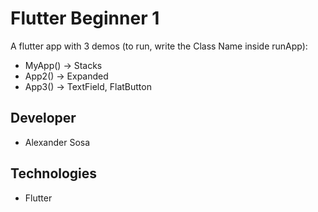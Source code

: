 # Flutter Beginner 1
A flutter app with 3 demos (to run, write the Class Name inside runApp):
- MyApp() -> Stacks
- App2() -> Expanded
- App3() -> TextField, FlatButton

## Developer
- Alexander Sosa

## Technologies
- Flutter
